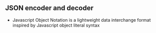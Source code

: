 ## JSON encoder and decoder
- Javascript Object Notation is a lightweight data interchange format inspired by Javascript object literal syntax
